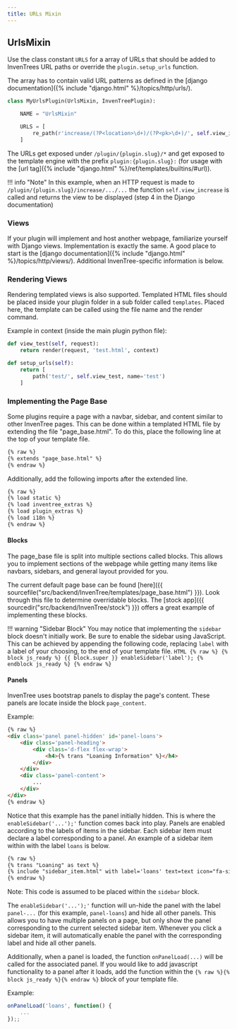 ```yaml
---
title: URLs Mixin
---
```


## UrlsMixin

Use the class constant `URLS` for a array of URLs that should be added to InvenTrees URL paths or override the `plugin.setup_urls` function.

The array has to contain valid URL patterns as defined in the [django documentation]({% include "django.html" %}/topics/http/urls/).

``` python
class MyUrlsPlugin(UrlsMixin, InvenTreePlugin):

    NAME = "UrlsMixin"

    URLS = [
        re_path(r'increase/(?P<location>\d+)/(?P<pk>\d+)/', self.view_increase, name='increase-level'),
    ]
```


The URLs get exposed under `/plugin/{plugin.slug}/*` and get exposed to the template engine with the prefix `plugin:{plugin.slug}:` (for usage with the [url tag]({% include "django.html" %}/ref/templates/builtins/#url)).

!!! info "Note"
    In this example, when an HTTP request is made to `/plugin/{plugin.slug}/increase/.../...` the function `self.view_increase` is called and returns the view to be displayed (step 4 in the Django documentation)

### Views
If your plugin will implement and host another webpage, familiarize yourself with Django views. Implementation is exactly the same.
A good place to start is the [django documentation]({% include "django.html" %}/topics/http/views/). Additional InvenTree-specific information is below.

### Rendering Views
Rendering templated views is also supported. Templated HTML files should be placed inside your plugin folder in a sub folder called `templates`.
Placed here, the template can be called using the file name and the render command.

Example in context (inside the main plugin python file):
``` py
def view_test(self, request):
    return render(request, 'test.html', context)

def setup_urls(self):
    return [
        path('test/', self.view_test, name='test')
    ]
```

### Implementing the Page Base
Some plugins require a page with a navbar, sidebar, and content similar to other InvenTree pages.
This can be done within a templated HTML file by extending the file "page_base.html". To do this, place the following line at the top of your template file.
``` HTML
{% raw %}
{% extends "page_base.html" %}
{% endraw %}
```

Additionally, add the following imports after the extended line.
``` HTML
{% raw %}
{% load static %}
{% load inventree_extras %}
{% load plugin_extras %}
{% load i18n %}
{% endraw %}
```

#### Blocks
The page_base file is split into multiple sections called blocks. This allows you to implement sections of the webpage while getting many items like navbars, sidebars, and general layout provided for you.

The current default page base can be found [here]({{ sourcefile("src/backend/InvenTree/templates/page_base.html") }}). Look through this file to determine overridable blocks. The [stock app]({{ sourcedir("src/backend/InvenTree/stock") }}) offers a great example of implementing these blocks.

!!! warning "Sidebar Block"
    You may notice that implementing the `sidebar` block doesn't initially work. Be sure to enable the sidebar using JavaScript. This can be achieved by appending the following code, replacing `label` with a label of your choosing,  to the end of your template file.
    ``` HTML
    {% raw %}
    {% block js_ready %}
    {{ block.super }}
        enableSidebar('label');
    {% endblock js_ready %}
    {% endraw %}
    ```

#### Panels
InvenTree uses bootstrap panels to display the page's content. These panels are locate inside the block `page_content`.

Example:
```html
{% raw %}
<div class='panel panel-hidden' id='panel-loans'>
    <div class='panel-heading'>
        <div class='d-flex flex-wrap'>
            <h4>{% trans "Loaning Information" %}</h4>
        </div>
    </div>
    <div class='panel-content'>
        ...
    </div>
</div>
{% endraw %}
```
Notice that this example has the panel initially hidden.
This is where the `enableSidebar('...');'` function comes back into play. Panels are enabled according to the labels of items in the sidebar. Each sidebar item must declare a label corresponding to a panel. An example of a sidebar item within with the label `loans` is below.

```html
{% raw %}
{% trans "Loaning" as text %}
{% include "sidebar_item.html" with label='loans' text=text icon="fa-sitemap" %}
{% endraw %}
```
Note: This code is assumed to be placed within the `sidebar` block.

The `enableSidebar('...');'` function will un-hide the panel with the label `panel-...` (for this example, `panel-loans`) and hide all other panels. This allows you to have multiple panels on a page, but only show the panel corresponding to the current selected sidebar item.
Whenever you click a sidebar item, it will automatically enable the panel with the corresponding label and hide all other panels.

Additionally, when a panel is loaded, the function `onPanelLoad(...)` will be called for the associated panel.
If you would like to add javascript functionality to a panel after it loads, add the function within the `{% raw %}{% block js_ready %}{% endraw %}` block of your template file.

Example:
```js
onPanelLoad('loans', function() {
    ...
});;
```
